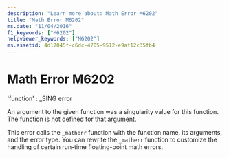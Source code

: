 ```yaml
---
description: "Learn more about: Math Error M6202"
title: "Math Error M6202"
ms.date: "11/04/2016"
f1_keywords: ["M6202"]
helpviewer_keywords: ["M6202"]
ms.assetid: 4d17045f-c6dc-4705-9512-e9af12c35fb4
---
```

# Math Error M6202

'function' : _SING error

An argument to the given function was a singularity value for this function. The function is not defined for that argument.

This error calls the `_matherr` function with the function name, its arguments, and the error type. You can rewrite the `_matherr` function to customize the handling of certain run-time floating-point math errors.

